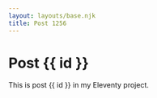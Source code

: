 ```yaml
---
layout: layouts/base.njk
title: Post 1256
---
```


# Post {{ id }}

This is post {{ id }} in my Eleventy project.
